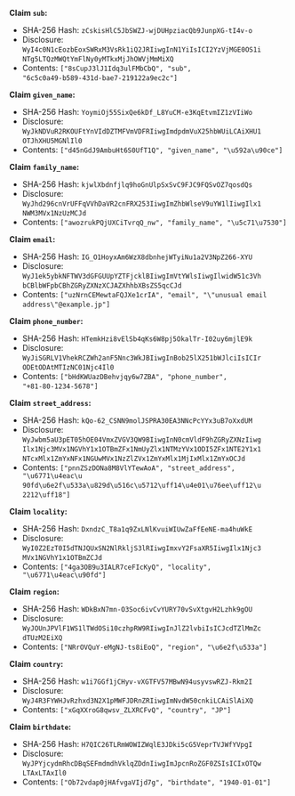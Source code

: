 __Claim `sub`:__

 * SHA-256 Hash: `zCskisHlC5JbSWZJ-wjDUHpziacQb9JunpXG-tI4v-o`
 * Disclosure:\
`WyI4c0N1cEozbEoxSWRxM3VsRk1iQ2JRIiwgInN1YiIsICI2YzVjMGE0OS1i`\
`NTg5LTQzMWQtYmFlNy0yMTkxMjJhOWVjMmMiXQ`
 * Contents:
`["8sCupJ3lJ1Idq3ulFMbCbQ", "sub",`\
`"6c5c0a49-b589-431d-bae7-219122a9ec2c"]`


__Claim `given_name`:__

 * SHA-256 Hash: `YoymiOj55SixQe6kDf_L8YuCM-e3KqEtvmIZ1zVIiWo`
 * Disclosure:\
`WyJkNDVuR2RKOUFtYnVIdDZTMFVmVDFRIiwgImdpdmVuX25hbWUiLCAiXHU1`\
`OTJhXHU5MGNlIl0`
 * Contents:
`["d45nGdJ9AmbuHt6S0UfT1Q", "given_name", "\u592a\u90ce"]`


__Claim `family_name`:__

 * SHA-256 Hash: `kjwlXbdnfjlq9hoGnUlpSxSvC9FJC9FQSvOZ7qosdQs`
 * Disclosure:\
`WyJhd296cnVrUFFqVVhDaVR2cnFRX253IiwgImZhbWlseV9uYW1lIiwgIlx1`\
`NWM3MVx1NzUzMCJd`
 * Contents:
`["awozrukPQjUXCiTvrqQ_nw", "family_name", "\u5c71\u7530"]`


__Claim `email`:__

 * SHA-256 Hash: `IG_O1HoyxAm6WzX8dbnhejWTyiNu1a2V3NpZ266-XYU`
 * Disclosure:\
`WyJ1ek5ybkNFTWV3dGFGUUpYZTFjcklBIiwgImVtYWlsIiwgIlwidW51c3Vh`\
`bCBlbWFpbCBhZGRyZXNzXCJAZXhhbXBsZS5qcCJd`
 * Contents:
`["uzNrnCEMewtaFQJXe1crIA", "email", "\"unusual email`\
`address\"@example.jp"]`


__Claim `phone_number`:__

 * SHA-256 Hash: `HTemkHzi8vElSb4qKs6W8pj5OkalTr-I02uy6mjlE9k`
 * Disclosure:\
`WyJiSGRLV1VhekRCZWh2anF5Nnc3WkJBIiwgInBob25lX251bWJlciIsICIr`\
`ODEtODAtMTIzNC01Njc4Il0`
 * Contents:
`["bHdKWUazDBehvjqy6w7ZBA", "phone_number",`\
`"+81-80-1234-5678"]`


__Claim `street_address`:__

 * SHA-256 Hash: `kQo-62_CSNN9molJSPRA30EA3NNcPcYYx3uB7oXxdUM`
 * Disclosure:\
`WyJwbm5aU3pET05hOE04VmxZVGV3QW9BIiwgInN0cmVldF9hZGRyZXNzIiwg`\
`Ilx1Njc3MVx1NGVhY1x1OTBmZFx1NmUyZlx1NTMzYVx1ODI5ZFx1NTE2Y1x1`\
`NTcxMlx1ZmYxNFx1NGUwMVx1NzZlZVx1ZmYxMlx1MjIxMlx1ZmYxOCJd`
 * Contents:
`["pnnZSzDONa8M8VlYTewAoA", "street_address", "\u6771\u4eac\u`\
`90fd\u6e2f\u533a\u829d\u516c\u5712\uff14\u4e01\u76ee\uff12\u`\
`2212\uff18"]`


__Claim `locality`:__

 * SHA-256 Hash: `DxndzC_T8a1q9ZxLNlKvuiWIUwZaFfEeNE-ma4huWkE`
 * Disclosure:\
`WyI0Z2EzT0I5dTNJQUxSN2NlRkljS3lRIiwgImxvY2FsaXR5IiwgIlx1Njc3`\
`MVx1NGVhY1x1OTBmZCJd`
 * Contents:
`["4ga3OB9u3IALR7ceFIcKyQ", "locality", "\u6771\u4eac\u90fd"]`


__Claim `region`:__

 * SHA-256 Hash: `WDkBxN7mn-O3Soc6ivCvYURY70vSvXtgvH2Lzhk9gOU`
 * Disclosure:\
`WyJOUnJPVlF1WS1lTWdOSi10czhpRW9RIiwgInJlZ2lvbiIsICJcdTZlMmZc`\
`dTUzM2EiXQ`
 * Contents:
`["NRrOVQuY-eMgNJ-ts8iEoQ", "region", "\u6e2f\u533a"]`


__Claim `country`:__

 * SHA-256 Hash: `w1i7GGf1jCHyv-vXGTFV57MBwN94usyvswRZJ-Rkm2I`
 * Disclosure:\
`WyJ4R3FYWHJvRzhxd3N2X1pMWFJDRnZRIiwgImNvdW50cnkiLCAiSlAiXQ`
 * Contents:
`["xGqXXroG8qwsv_ZLXRCFvQ", "country", "JP"]`


__Claim `birthdate`:__

 * SHA-256 Hash: `H7QIC26TLRmWOWIZWqlE3JDki5cG5VeprTVJWfYVpgI`
 * Disclosure:\
`WyJPYjcydmRhcDBqSEFmdmdhVklqZDdnIiwgImJpcnRoZGF0ZSIsICIxOTQw`\
`LTAxLTAxIl0`
 * Contents:
`["Ob72vdap0jHAfvgaVIjd7g", "birthdate", "1940-01-01"]`